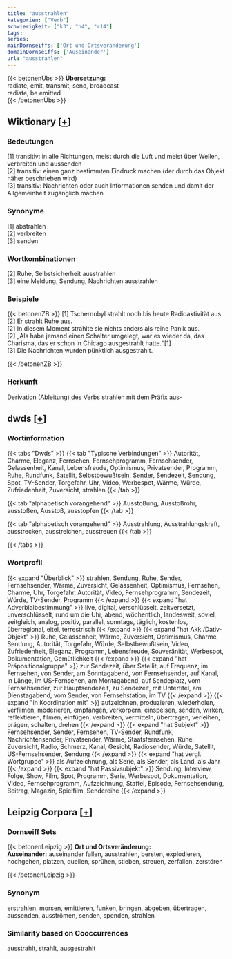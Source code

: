 ```yaml
---
title: "ausstrahlen"
kategorien: ["Verb"]
schwierigkeit: ["k3", "h4", "r14"]
tags:
series:
mainDornseiffs: ['Ort und Ortsveränderung']
domainDornseiffs: ['Auseinander']
url: "ausstrahlen"
---
```


{{< betonenÜbs >}}
**Übersetzung:**  
radiate, emit, transmit, send, broadcast  
radiate, be emitted  
{{< /betonenÜbs >}}

## Wiktionary [[+](https://de.wiktionary.org/wiki/ausstrahlen)]

### Bedeutungen
[1] transitiv: in alle Richtungen, meist durch die Luft und meist über Wellen, verbreiten und aussenden  
[2] transitiv: einen ganz bestimmten Eindruck machen (der durch das Objekt näher beschrieben wird)  
[3] transitiv: Nachrichten oder auch Informationen senden und damit der Allgemeinheit zugänglich machen  

### Synonyme
[1] abstrahlen  
[2] verbreiten  
[3] senden  

### Wortkombinationen
[2] Ruhe, Selbstsicherheit ausstrahlen  
[3] eine Meldung, Sendung, Nachrichten ausstrahlen  

### Beispiele
{{< betonenZB >}}
[1] Tschernobyl strahlt noch bis heute Radioaktivität aus.  
[2] Er strahlt Ruhe aus.  
[2] In diesem Moment strahlte sie nichts anders als reine Panik aus.  
[2] „Als habe jemand einen Schalter umgelegt, war es wieder da, das Charisma, das er schon in Chicago ausgestrahlt hatte.“[1]  
[3] Die Nachrichten wurden pünktlich ausgestrahlt.  

{{< /betonenZB >}}
### Herkunft
Derivation (Ableitung) des Verbs strahlen mit dem Präfix aus-  



## dwds [[+](https://www.dwds.de/wb/ausstrahlen)]

### Wortinformation
{{< tabs "Dwds" >}}
{{< tab "Typische Verbindungen" >}}
Autorität, Charme, Eleganz, Fernsehen, Fernsehprogramm, Fernsehsender, Gelassenheit, Kanal, Lebensfreude, Optimismus, Privatsender, Programm, Ruhe, Rundfunk, Satellit, Selbstbewußtsein, Sender, Sendezeit, Sendung, Spot, TV-Sender, Torgefahr, Uhr, Video, Werbespot, Wärme, Würde, Zufriedenheit, Zuversicht, strahlen
{{< /tab >}}

{{< tab "alphabetisch vorangehend" >}}
Ausstoßung, Ausstoßrohr, ausstoßen, Ausstoß, ausstopfen
{{< /tab >}}

{{< tab "alphabetisch vorangehend" >}}
Ausstrahlung, Ausstrahlungskraft, ausstrecken, ausstreichen, ausstreuen
{{< /tab >}}

{{< /tabs >}}

### Wortprofil
{{< expand "Überblick" >}} strahlen, Sendung, Ruhe, Sender, Fernsehsender, Wärme, Zuversicht, Gelassenheit, Optimismus, Fernsehen, Charme, Uhr, Torgefahr, Autorität, Video, Fernsehprogramm, Sendezeit, Würde, TV-Sender, Programm {{< /expand >}}
{{< expand "hat Adverbialbestimmung" >}} live, digital, verschlüsselt, zeitversetzt, unverschlüsselt, rund um die Uhr, abend, wöchentlich, landesweit, soviel, zeitgleich, analog, positiv, parallel, sonntags, täglich, kostenlos, überregional, eitel, terrestrisch {{< /expand >}}
{{< expand "hat Akk./Dativ-Objekt" >}} Ruhe, Gelassenheit, Wärme, Zuversicht, Optimismus, Charme, Sendung, Autorität, Torgefahr, Würde, Selbstbewußtsein, Video, Zufriedenheit, Eleganz, Programm, Lebensfreude, Souveränität, Werbespot, Dokumentation, Gemütlichkeit {{< /expand >}}
{{< expand "hat Präpositionalgruppe" >}} zur Sendezeit, über Satellit, auf Frequenz, im Fernsehen, von Sender, am Sonntagabend, von Fernsehsender, auf Kanal, in Länge, im US-Fernsehen, am Montagabend, auf Sendeplatz, vom Fernsehsender, zur Hauptsendezeit, zu Sendezeit, mit Untertitel, am Dienstagabend, vom Sender, von Fernsehstation, im TV {{< /expand >}}
{{< expand "in Koordination mit" >}} aufzeichnen, produzieren, wiederholen, verfilmen, moderieren, empfangen, verkörpern, einspeisen, senden, wirken, reflektieren, filmen, einfügen, verbreiten, vermitteln, übertragen, verleihen, prägen, schalten, drehen {{< /expand >}}
{{< expand "hat Subjekt" >}} Fernsehsender, Sender, Fernsehen, TV-Sender, Rundfunk, Nachrichtensender, Privatsender, Wärme, Staatsfernsehen, Ruhe, Zuversicht, Radio, Schmerz, Kanal, Gesicht, Radiosender, Würde, Satellit, US-Fernsehsender, Sendung {{< /expand >}}
{{< expand "hat vergl. Wortgruppe" >}} als Aufzeichnung, als Serie, als Sender, als Land, als Jahr {{< /expand >}}
{{< expand "hat Passivsubjekt" >}} Sendung, Interview, Folge, Show, Film, Spot, Programm, Serie, Werbespot, Dokumentation, Video, Fernsehprogramm, Aufzeichnung, Staffel, Episode, Fernsehsendung, Beitrag, Magazin, Spielfilm, Sendereihe {{< /expand >}}

## Leipzig Corpora [[+](https://corpora.uni-leipzig.de/en/res?word=ausstrahlen&corpusId=deu_newscrawl-public_2018)]

### Dornseiff Sets
{{< betonenLeipzig >}}
**Ort und Ortsveränderung:**  
**Auseinander:** auseinander fallen, ausstrahlen, bersten, explodieren, hochgehen, platzen, quellen, sprühen, stieben, streuen, zerfallen, zerstören  

{{< /betonenLeipzig >}}

### Synonym
erstrahlen, morsen, emittieren, funken, bringen, abgeben, übertragen, aussenden, ausströmen, senden, spenden, strahlen


### Similarity based on Cooccurrences
ausstrahlt, strahlt, ausgestrahlt

